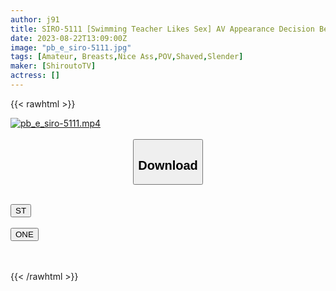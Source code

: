```yaml
---
author: j91
title: SIRO-5111 [Swimming Teacher Likes Sex] AV Appearance Decision Because I Want To Build A Big House With A Pool In The Future! Kitsuman Who Trained By Swimming Holds His Cock In His Mouth And Does Not Let Go! ! [First Shot] AV Application On The Net → AV Experience Shooting 2020
date: 2023-08-22T13:09:00Z
image: "pb_e_siro-5111.jpg"
tags: [Amateur, Breasts,Nice Ass,POV,Shaved,Slender]
maker: [ShiroutoTV]
actress: []
---
```



{{< rawhtml >}}

<div class="video" data-videoid="96aA4VbZjLHa31X">
    <a href="javascript:;">
        <img src="https://my.j91.asia/posts/pb_e_siro-5111/pb_e_siro-5111.jpg" width="WIDTH" height="HEIGHT" alt="pb_e_siro-5111.mp4" loading="lazy">
    </a>
</div>

<script type="text/javascript" src="https://j91.asia/asset/on-demand-st.js"></script>

<br>
  <link rel="stylesheet" href="https://j91.asia/asset/bs5.css">
  
  <center>
  <button class="btn btn-primary" type="button" data-bs-toggle="collapse" data-bs-target=".multi-collapse" aria-expanded="false" aria-controls="multiCollapseExample1 multiCollapseExample2"><h2>Download</h2></button></center>
</p>
<div class="row">
  <div class="col">
    <div class="collapse multi-collapse" id="multiCollapseExample1">
      <div class="card card-body">
	      	      <br>
<div class="buttons">  
<a href="https://streamtape.to/v/96aA4VbZjLHa31X"><button class="btn-hover color-3"><i class="fa fa-download"></i> ST</button></a></div>
    </div>
  </div>
</div>
  <div class="col">
    <div class="collapse multi-collapse" id="multiCollapseExample2">
      <div class="card card-body">
	      <br>
<div class="buttons">
    <a href="https://oneupload.to/dlluznb0abuu"><button class="btn-hover color-9"><i class="fa fa-download"></i> ONE</button></a></div>
<br><br>
      </div>
    </div>
  </div>
</div>

{{< /rawhtml >}}
